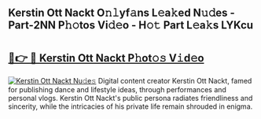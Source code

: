 ## Kerstin Ott Nackt O𝚗𝚕yf𝚊ns L𝚎a𝚔ed N𝚞𝚍es - Part-2NN P𝚑𝚘tos Vi𝚍𝚎o - H𝚘𝚝 Part L𝚎a𝚔s LYKcu

# <h2><a href="http://kf9ghw.oniu.top/?m=Kerstin+Ott+Nackt">🔗👉 🔴 Kerstin Ott Nackt P𝚑ot𝚘𝚜 V𝚒d𝚎o</a></h2>

[![Kerstin Ott Nackt Nu𝚍e𝚜](https://i.imgur.com/0qMVB7G.gif)](http://kf9ghw.oniu.top/?m=Kerstin+Ott+Nackt)
Digital content creator Kerstin Ott Nackt, famed for publishing dance and lifestyle ideas, through performances and personal vlogs. Kerstin Ott Nackt's public persona radiates friendliness and sincerity, while the intricacies of his private life remain shrouded in enigma.  
